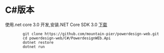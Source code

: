 # C#版本
  使用.net core 3.0 开发,安装.NET Core SDK 3.0  [下载](https://dotnet.microsoft.com/download)

```
        git clone https://github.com/mountain-pier/powerdesign-web.git
        cd powerdesign-web/C#/PowerdesignWEb.Api
        dotnet restore
        dotnet run
```
    